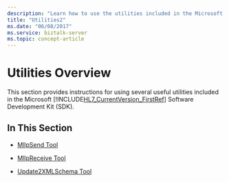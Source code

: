 ```yaml
---
description: "Learn how to use the utilities included in the Microsoft BizTalk Accelerator for HL7 (BTAHL7) Software Development Kit (SDK)."
title: "Utilities2"
ms.date: "06/08/2017"
ms.service: biztalk-server
ms.topic: concept-article
---
```

# Utilities Overview

This section provides instructions for using several useful utilities included in the Microsoft [!INCLUDE[HL7_CurrentVersion_FirstRef](../../includes/hl7-currentversion-firstref-md.md)] Software Development Kit (SDK).  
  
## In This Section  
  
- [MllpSend Tool](../../adapters-and-accelerators/accelerator-hl7/mllpsend-tool.md)  
  
- [MllpReceive Tool](../../adapters-and-accelerators/accelerator-hl7/mllpreceive-tool.md)  
  
- [Update2XMLSchema Tool](../../adapters-and-accelerators/accelerator-hl7/update2xmlschema-tool.md)
